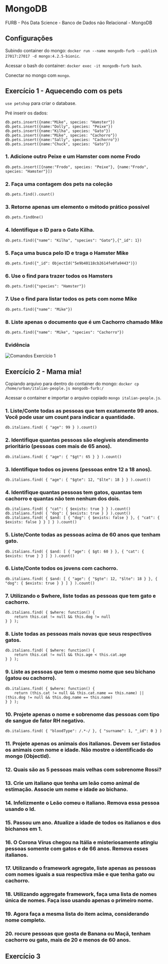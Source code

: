 # MongoDB
FURB - Pós Data Science - Banco de Dados não Relacional - MongoDB

## Configurações

Subindo container do mongo: `docker run --name mongodb-furb --publish 27017:27017 -d mongo:4.2.5-bionic`.

Acessar o bash do container: `docker exec -it mongodb-furb bash`.

Conectar no mongo com `mongo`.

## Exercício 1 - Aquecendo com os pets

`use petshop` para criar o database.

Pré inserir os dados:
```
db.pets.insert({name:"Mike", species: "Hamster"})
db.pets.insert({name:"Dolly", species: "Peixe"})
db.pets.insert({name:"Kilha", species: "Gato"})
db.pets.insert({name:"Mike", species: "Cachorro"})
db.pets.insert({name:"Sally", species: "Cachorro"})
db.pets.insert({name:"Chuck", species: "Gato"})
```

### 1. Adicione outro Peixe e um Hamster com nome Frodo
`db.pets.insert([{name:"Frodo", species: "Peixe"}, {name:"Frodo", species: "Hamster"}])`

### 2. Faça uma contagem dos pets na coleção
`db.pets.find().count()`

### 3. Retorne apenas um elemento o método prático possível
`db.pets.findOne()`

### 4. Identifique o ID para o Gato Kilha.
`db.pets.find({"name": "Kilha", "species": "Gato"},{"_id": 1})`

### 5. Faça uma busca pelo ID e traga o Hamster Mike
`db.pets.find({"_id": ObjectId("5e9b40118cb2614fe0fa9443")})`

### 6. Use o find para trazer todos os Hamsters
`db.pets.find({"species": "Hamster"})`

### 7. Use o find para listar todos os pets com nome Mike
`db.pets.find({"name": "Mike"})`

### 8. Liste apenas o documento que é um Cachorro chamado Mike
`db.pets.find({"name": "Mike", "species": "Cachorro"})`

### Evidência
![Comandos Exercício 1](print_comandos_exercicio_1.png)

## Exercício 2 - Mama mia!

Copiando arquivo para dentro do container do mongo: `docker cp /home/urban/italian-people.js mongodb-furb:/`

Acessar o container e importar o arquivo copiado `mongo italian-people.js`.

### 1. Liste/Conte todas as pessoas que tem exatamente 99 anos. Você pode usar um count para indicar a quantidade.
`db.italians.find( { "age": 99 } ).count()`

### 2. Identifique quantas pessoas são elegíveis atendimento prioritário (pessoas com mais de 65 anos).
`db.italians.find( { "age": { "$gt": 65 } } ).count()`

### 3. Identifique todos os jovens (pessoas entre 12 a 18 anos).
`db.italians.find( { "age": { "$gte": 12, "$lte": 18 } } ).count()`

### 4. Identifique quantas pessoas tem gatos, quantas tem cachorro e quantas não tem nenhum dos dois.
```
db.italians.find( { "cat": { $exists: true } } ).count()
db.italians.find( { "dog": { $exists: true } } ).count()
db.italians.find( { $and: [ { "dog": { $exists: false } }, { "cat": { $exists: false } } ] } ).count()
```

### 5. Liste/Conte todas as pessoas acima de 60 anos que tenham gato.
`db.italians.find( { $and: [ { "age": { $gt: 60 } }, { "cat": { $exists: true } } ] } ).count()`

### 6. Liste/Conte todos os jovens com cachorro.
`db.italians.find( { $and: [ { "age": { "$gte": 12, "$lte": 18 } }, { "dog": { $exists: true } } ] } ).count()`

### 7. Utilizando o $where, liste todas as pessoas que tem gato e cachorro.
```
db.italians.find( { $where: function() { 
    return this.cat != null && this.dog != null
} } );
```

### 8. Liste todas as pessoas mais novas que seus respectivos gatos.
```
db.italians.find( { $where: function() { 
    return this.cat != null && this.age < this.cat.age
} } );
```

### 9. Liste as pessoas que tem o mesmo nome que seu bichano (gatou ou cachorro).
```
db.italians.find( { $where: function() {
    return (this.cat != null && this.cat.name == this.name) || (this.dog != null && this.dog.name == this.name)
} } );
```

### 10. Projete apenas o nome e sobrenome das pessoas com tipo de sangue de fator RH negativo.
`db.italians.find( { "bloodType": /.*-/ }, { "surname": 1, "_id": 0 } )`

### 11. Projete apenas os animais dos italianos. Devem ser listados os animais com nome e idade. Não mostre o identificado do mongo (ObjectId).

### 12. Quais são as 5 pessoas mais velhas com sobrenome Rossi?

### 13. Crie um italiano que tenha um leão como animal de estimação. Associe um nome e idade ao bichano.

### 14. Infelizmente o Leão comeu o italiano. Remova essa pessoa usando o Id.

### 15. Passou um ano. Atualize a idade de todos os italianos e dos bichanos em 1.

### 16. O Corona Vírus chegou na Itália e misteriosamente atingiu pessoas somente com gatos e de 66 anos. Remova esses italianos.

### 17. Utilizando o framework agregate, liste apenas as pessoas com nomes iguais a sua respectiva mãe e que tenha gato ou cachorro.

### 18. Utilizando aggregate framework, faça uma lista de nomes única de nomes. Faça isso usando apenas o primeiro nome.

### 19. Agora faça a mesma lista do item acima, considerando nome completo.

### 20. rocure pessoas que gosta de Banana ou Maçã, tenham cachorro ou gato, mais de 20 e menos de 60 anos.

## Exercício 3
